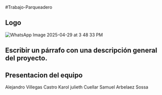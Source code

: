 #Trabajo-Parqueadero

## Logo
![WhatsApp Image 2025-04-29 at 3 48 33 PM](https://github.com/user-attachments/assets/188cb7c2-751d-407d-a6ec-6def5eb5185c)





## Escribir un párrafo con una descripción general del proyecto.
## Presentacion del equipo
Alejandro Villegas Castro           Karol julieth Cuellar                      Samuel Arbelaez Sossa
